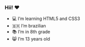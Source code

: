 ### Hii! ❤

- 💻 I’m learning HTML5 and CSS3
-  🇧🇷 I’m brazilian
- 📚 I’m in 8th grade
- 😸 I’m 13 years old

